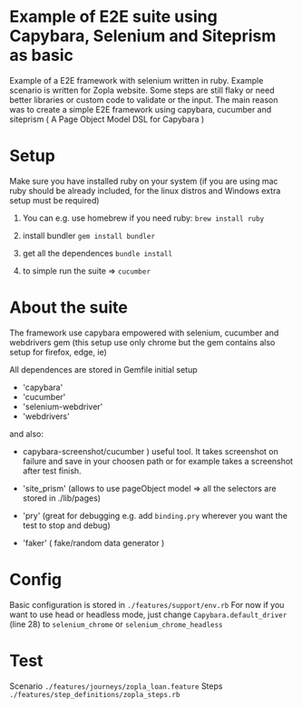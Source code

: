 # Example of E2E suite using Capybara, Selenium and Siteprism as basic

Example of a E2E framework with selenium written in ruby. Example scenario is written for Zopla website. Some steps are still flaky or need better libraries or custom code to validate or the input. The main reason was to create a simple E2E framework using capybara, cucumber and siteprism ( A Page Object Model DSL for Capybara )

# Setup
Make sure you have installed ruby on your system (if you are using mac ruby should be already included, for the linux distros and Windows extra setup must be required)
1. You can e.g. use homebrew if you need ruby: `brew install ruby`
2. install bundler `gem install bundler`
3. get all the dependences `bundle install`

4. to simple run the suite => `cucumber`

# About the suite
The framework use capybara empowered with selenium, cucumber and webdrivers gem (this setup use only chrome but the gem contains also setup for firefox, edge, ie)

All dependences are stored in Gemfile
initial setup
- 'capybara'
- 'cucumber'
- 'selenium-webdriver'
- 'webdrivers'

and also:

- capybara-screenshot/cucumber ) useful tool. It takes screenshot on failure and save in your choosen path or for example takes a screenshot after test finish. 

- 'site_prism' (allows to use pageObject model => all the selectors are stored in ./lib/pages)

- 'pry' (great for debugging e.g. add `binding.pry` wherever you want the test to stop and debug)

- 'faker' ( fake/random data generator )

# Config
Basic configuration is stored in `./features/support/env.rb`
For now if you want to use head or headless mode, just change `Capybara.default_driver` (line 28) to `selenium_chrome` or `selenium_chrome_headless`

# Test
Scenario `./features/journeys/zopla_loan.feature`
Steps    `./features/step_definitions/zopla_steps.rb`
